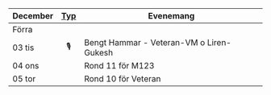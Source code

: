 |December|[Typ](../Typ)|Evenemang|
|-|:-:|-|
|<a onclick="changeMonth('../2024-11')">Förra</a>|||
|03 tis|🎙️|Bengt Hammar - Veteran-VM o Liren-Gukesh|
|04 ons||Rond 11 för M123|
|05 tor||Rond 10 för Veteran|

